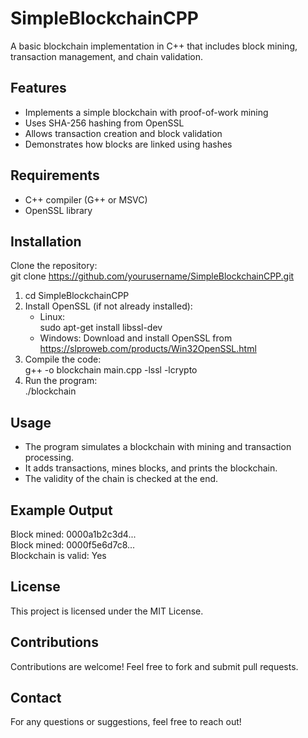 # **SimpleBlockchainCPP**

A basic blockchain implementation in C++ that includes block mining, transaction management, and chain validation.

## **Features**

* Implements a simple blockchain with proof-of-work mining  
* Uses SHA-256 hashing from OpenSSL  
* Allows transaction creation and block validation  
* Demonstrates how blocks are linked using hashes

## **Requirements**

* C++ compiler (G++ or MSVC)  
* OpenSSL library

## **Installation**

Clone the repository:  
git clone https://github.com/yourusername/SimpleBlockchainCPP.git

1. cd SimpleBlockchainCPP  
2. Install OpenSSL (if not already installed):  
   * Linux:  
     sudo apt-get install libssl-dev  
   * Windows: Download and install OpenSSL from https://slproweb.com/products/Win32OpenSSL.html  
3. Compile the code:  
   g++ \-o blockchain main.cpp \-lssl \-lcrypto  
4. Run the program:  
   ./blockchain

## **Usage**

* The program simulates a blockchain with mining and transaction processing.  
* It adds transactions, mines blocks, and prints the blockchain.  
* The validity of the chain is checked at the end.

## **Example Output**

Block mined: 0000a1b2c3d4...  
Block mined: 0000f5e6d7c8...  
Blockchain is valid: Yes

## **License**

This project is licensed under the MIT License.

## **Contributions**

Contributions are welcome\! Feel free to fork and submit pull requests.

## **Contact**

For any questions or suggestions, feel free to reach out\!
